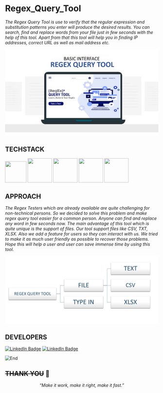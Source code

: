 # Regex_Query_Tool

*The Regex Query Tool is use to verify that the regular expression and substitution patterns you 
enter will produce the desired results. You can search, find and replace words from your file just 
in few seconds with the help of this tool. Apart from that this tool will help you in finding 
IP addresses, correct URL as well as mail address etc.*

![UI](regex.jpg)

TECHSTACK
------
<p align="left">
    <img src="https://hackaday.com/wp-content/uploads/2019/09/python-logo.png" width="70" height="70">
    <img src="https://s.clipartkey.com/mpngs/s/145-1450071_flask-python-logo-transparent.png" width="80" height="80">
    <img src="https://cdn.pixabay.com/photo/2017/08/05/11/16/logo-2582748_640.png" width="80" height="80">
    <img src="https://cdn.pixabay.com/photo/2017/08/05/11/16/logo-2582747_1280.png" width="80" height="80">
    <img src="https://upload.wikimedia.org/wikipedia/commons/6/6a/JavaScript-logo.png" width="80" height="80">
    
</p>

APPROACH
------
*The Regex Testers which are already available are quite challenging for non-technical persons. So we decided 
to solve this problem and make regex query tool easier for a common person. Anyone can find and replace any 
word in few seconds now. The main advantage of this tool which is quite unique is the support of files. Our 
tool support files like CSV, TXT, XLSX. Also we add a feature for users so they can interact with us. We tried to 
make it as much user friendly as possible to recover those problems. Hope this will help a user and user can 
save immense time by using this tool.*

![UI](approach1.jpg)

DEVELOPERS
------
<!--
<p align="left">
    <a href="https://www.linkedin.com/in/randrita-sarkar-8690591a1/" target="_blank"><u>Randrita Sarkar</u></a> <br>
    <a href="https://www.linkedin.com/in/soham-nandi-b39288215/" target="_blank"><u>Soham Nandi</u></a>
</p>
-->

[![LinkedIn Badge](https://img.shields.io/badge/LinkedIn-Randrita-informational?style=flat&logo=linkedin&logoColor=white&color=0D76A8)](https://www.linkedin.com/in/randrita-sarkar-8690591a1/) 
[![LinkedIn Badge](https://img.shields.io/badge/LinkedIn-Soham-informational?style=flat&logo=linkedin&logoColor=white&color=0D76A8)](https://www.linkedin.com/in/soham-nandi-b39288215/) 

![End](https://camo.githubusercontent.com/6e2c2f5190c42e4ff6bbd45acf48536ef9bf9e95ad599c59473cf1c701236984/68747470733a2f2f737465656d6974696d616765732e636f6d2f3078302f68747470733a2f2f63646e2e6c6966656861636b65722e72752f77702d636f6e74656e742f75706c6f6164732f323031372f30312f657a6769662e636f6d2d63726f705f313438343536333835392e676966) 

~~THANK YOU~~ :tada:
--------------------------------
<p align="center"  >
    <i> “Make it work, make it right, make it fast.” </i>
</p>
